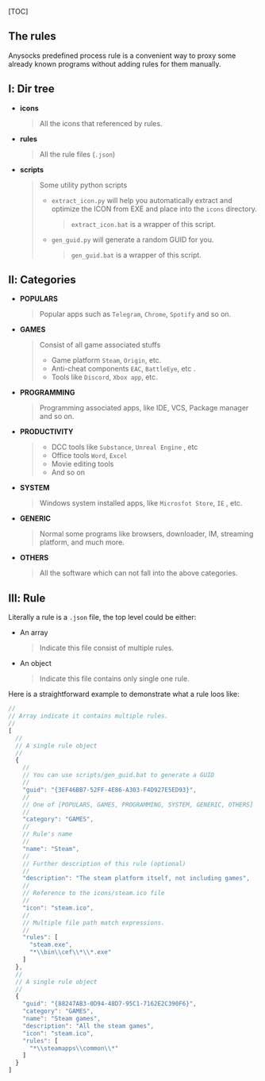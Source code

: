 [TOC]

## The rules

Anysocks predefined process rule is a convenient way to proxy some already known programs without adding rules for them manually.

 

## Ⅰ: Dir tree

+ **icons**

  > All the icons that referenced by rules.

+ **rules**

  > All the rule files (`.json`)

+ **scripts**

  > Some utility python scripts
  >
  > + `extract_icon.py` will help you automatically extract and optimize the ICON from EXE and place into the `icons` directory.
  >
  >   > `extract_icon.bat` is a wrapper of this script.
  >
  > + `gen_guid.py` will generate a random GUID for you.
  >
  >   > `gen_guid.bat` is a wrapper of this script.

  

## Ⅱ: Categories

+ **POPULARS**

  > Popular apps such as `Telegram`, `Chrome`, `Spotify` and so on.

+ **GAMES**

  > Consist of all game associated stuffs
  >
  > + Game platform `Steam`,  `Origin`, etc.
  > + Anti-cheat components `EAC`, `BattleEye`, etc .
  > + Tools like `Discord`, `Xbox app`, etc.

+ **PROGRAMMING**

  > Programming associated apps, like IDE, VCS, Package manager and so on.

+ **PRODUCTIVITY**

  > + DCC tools like `Substance`, `Unreal Engine` , etc
  > + Office tools `Word`, `Excel`
  > + Movie editing tools
  > + And so on

+ **SYSTEM**

  > Windows system installed apps, like `Microsfot Store`, `IE` , etc.

+ **GENERIC**

  > Normal some programs like browsers, downloader, IM, streaming platform, and much more.

+ **OTHERS**

  > All the software which can not fall into the above categories.

 

## Ⅲ: Rule

Literally a rule is a `.json` file, the top level could be either:

+ An array

  > Indicate this file consist of multiple rules.

+ An object

  > Indicate this file contains only single one rule.

Here is a straightforward example to demonstrate what a rule loos like:

```javascript
//
// Array indicate it contains multiple rules.
//
[
  //
  // A single rule object
  //
  {
    //
    // You can use scripts/gen_guid.bat to generate a GUID
    //
    "guid": "{3EF46BB7-52FF-4E86-A303-F4D927E5ED93}",
    //
    // One of [POPULARS, GAMES, PROGRAMMING, SYSTEM, GENERIC, OTHERS]
    //
    "category": "GAMES",
    //
    // Rule's name
    //
    "name": "Steam",
    //
    // Further description of this rule (optional)
    //
    "description": "The steam platform itself, not including games",
    //
    // Reference to the icons/steam.ico file
    //
    "icon": "steam.ico",
    //
    // Multiple file path match expressions.
    //
    "rules": [
      "steam.exe",
      "*\\bin\\cef\\*\\*.exe"
    ]
  },
  //
  // A single rule object
  //
  {
    "guid": "{88247AB3-0D94-48D7-95C1-7162E2C390F6}",
    "category": "GAMES",
    "name": "Steam games",
    "description": "All the steam games",
    "icon": "steam.ico",
    "rules": [
      "*\\steamapps\\common\\*"
    ]
  }
]
```

